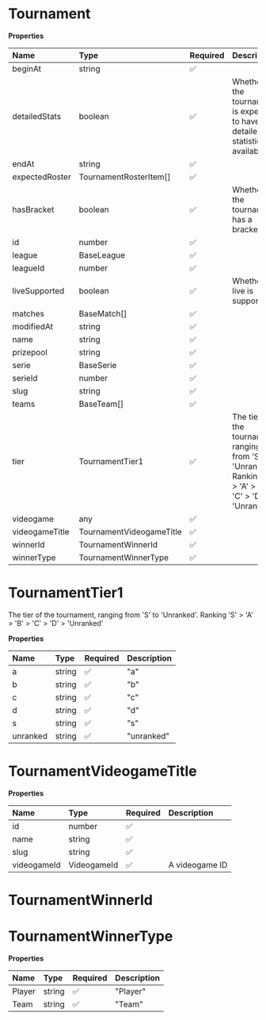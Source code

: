 # Tournament

**Properties**

| Name           | Type                     | Required | Description                                                                                                  |
| :------------- | :----------------------- | :------- | :----------------------------------------------------------------------------------------------------------- |
| beginAt        | string                   | ✅       |                                                                                                              |
| detailedStats  | boolean                  | ✅       | Whether the tournament is expected to have detailed statistics available                                     |
| endAt          | string                   | ✅       |                                                                                                              |
| expectedRoster | TournamentRosterItem[]   | ✅       |                                                                                                              |
| hasBracket     | boolean                  | ✅       | Whether the tournament has a bracket                                                                         |
| id             | number                   | ✅       |                                                                                                              |
| league         | BaseLeague               | ✅       |                                                                                                              |
| leagueId       | number                   | ✅       |                                                                                                              |
| liveSupported  | boolean                  | ✅       | Whether live is supported                                                                                    |
| matches        | BaseMatch[]              | ✅       |                                                                                                              |
| modifiedAt     | string                   | ✅       |                                                                                                              |
| name           | string                   | ✅       |                                                                                                              |
| prizepool      | string                   | ✅       |                                                                                                              |
| serie          | BaseSerie                | ✅       |                                                                                                              |
| serieId        | number                   | ✅       |                                                                                                              |
| slug           | string                   | ✅       |                                                                                                              |
| teams          | BaseTeam[]               | ✅       |                                                                                                              |
| tier           | TournamentTier1          | ✅       | The tier of the tournament, ranging from 'S' to 'Unranked'. Ranking 'S' > 'A' > 'B' > 'C' > 'D' > 'Unranked' |
| videogame      | any                      | ✅       |                                                                                                              |
| videogameTitle | TournamentVideogameTitle | ✅       |                                                                                                              |
| winnerId       | TournamentWinnerId       | ✅       |                                                                                                              |
| winnerType     | TournamentWinnerType     | ✅       |                                                                                                              |

# TournamentTier1

The tier of the tournament, ranging from 'S' to 'Unranked'. Ranking 'S' > 'A' > 'B' > 'C' > 'D' > 'Unranked'

**Properties**

| Name     | Type   | Required | Description |
| :------- | :----- | :------- | :---------- |
| a        | string | ✅       | "a"         |
| b        | string | ✅       | "b"         |
| c        | string | ✅       | "c"         |
| d        | string | ✅       | "d"         |
| s        | string | ✅       | "s"         |
| unranked | string | ✅       | "unranked"  |

# TournamentVideogameTitle

**Properties**

| Name        | Type        | Required | Description    |
| :---------- | :---------- | :------- | :------------- |
| id          | number      | ✅       |                |
| name        | string      | ✅       |                |
| slug        | string      | ✅       |                |
| videogameId | VideogameId | ✅       | A videogame ID |

# TournamentWinnerId

# TournamentWinnerType

**Properties**

| Name   | Type   | Required | Description |
| :----- | :----- | :------- | :---------- |
| Player | string | ✅       | "Player"    |
| Team   | string | ✅       | "Team"      |
